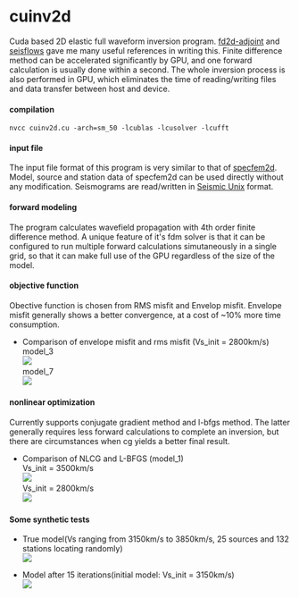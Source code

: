 # cuinv2d

Cuda based 2D elastic full waveform inversion program. [fd2d-adjoint](https://github.com/phlos/fd2d-adjoint) and [seisflows](https://github.com/rmodrak/seisflows) gave me many useful references in writing this. Finite difference method can be accelerated significantly by GPU, and one forward calculation is usually done within a second. The whole inversion process is also performed in GPU, which eliminates the time of reading/writing files and data transfer between host and device.
  
#### compilation
```
nvcc cuinv2d.cu -arch=sm_50 -lcublas -lcusolver -lcufft
```

#### input file
The input file format of this program is very similar to that of [specfem2d](https://github.com/geodynamics/specfem2d). Model, source and station data of specfem2d can be used directly without any modification. Seismograms are read/written in [Seismic Unix](http://www.cwp.mines.edu/cwpcodes/) format.

#### forward modeling
The program calculates wavefield propagation with 4th order finite difference method. A unique feature of it's fdm solver is that it can be configured to run multiple forward calculations simutaneously in a single grid, so that it can make full use of the GPU regardless of the size of the model.

#### objective function
Obective function is chosen from RMS misfit and Envelop misfit. Envelope misfit generally shows a better convergence, at a cost of ~10% more time consumption.

* Comparison of envelope misfit and rms misfit (Vs_init = 2800km/s)<br>
  model_3<br>
  ![](https://raw.githubusercontent.com/libcy/cuinv2d/master/img/cm3.png) <br>
  model_7<br>
  ![](https://raw.githubusercontent.com/libcy/cuinv2d/master/img/cm7.png) <br>

#### nonlinear optimization
Currently supports conjugate gradient method and l-bfgs method. The latter generally requires less forward calculations to complete an inversion, but there are circumstances when cg yields a better final result. 

* Comparison of NLCG and L-BFGS (model_1)<br>
  Vs_init = 3500km/s<br>
  ![](https://raw.githubusercontent.com/libcy/cuinv2d/master/img/c3500.png) <br>
  Vs_init = 2800km/s<br>
  ![](https://raw.githubusercontent.com/libcy/cuinv2d/master/img/c2800.png) <br>

#### Some synthetic tests
* True model(Vs ranging from 3150km/s to 3850km/s, 25 sources and 132 stations locating randomly)<br>
![](https://raw.githubusercontent.com/libcy/cuinv2d/master/img/init.png)

* Model after 15 iterations(initial model: Vs_init = 3150km/s)<br>
![](https://raw.githubusercontent.com/libcy/cuinv2d/master/img/15.png)
